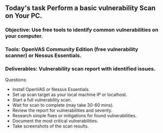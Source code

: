 ## Today's task Perform a basic vulnerability Scan on Your PC.

### Objective: Use free tools to identify common vulnerabilities on your computer.
### Tools: OpenVAS Community Edition (free vulnerability scanner) or Nessus Essentials.
### Deliverables: Vulnerability scan report with identified issues.

Questions:
- Install OpenVAS or Nessus Essentials.
- Set up scan target as your local machine IP or localhost.
- Start a full vulnerability scan.
- Wait for scan to complete (may take 30-60 mins).
- Review the report for vulnerabilities and severity.
- Research simple fixes or mitigations for found vulnerabilities.
- Document the most critical vulnerabilities.
- Take screenshots of the scan results.
